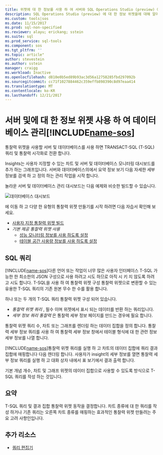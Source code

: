 ```yaml
---
title: 위젯에 대 한 정보를 사용 하 여 서버와 SQL Operations Studio (preview) 에서 데이터베이스를 모니터링할 | Microsoft Docs
description: SQL Operations Studio (preview) 에 대 한 정보 위젯을에 대해 알아봅니다.
ms.custom: tools|sos
ms.date: 11/15/2017
ms.prod: sql-non-specified
ms.reviewer: alayu; erickang; sstein
ms.suite: sql
ms.prod_service: sql-tools
ms.component: sos
ms.tgt_pltfrm: ''
ms.topic: article"
author: stevestein
ms.author: sstein
manager: craigg
ms.workload: Inactive
ms.openlocfilehash: d810e0b5ed89b93ac3d56a12758285fbd297092b
ms.sourcegitcommit: cc71f1027884462c359effb898390c8d97eaa414
ms.translationtype: MT
ms.contentlocale: ko-KR
ms.lasthandoff: 12/21/2017
---
```

# <a name="manage-servers-and-databases-with-insight-widgets-in-includename-sosincludesname-sos-shortmd"></a>서버 및에 대 한 정보 위젯 사용 하 여 데이터베이스 관리[!INCLUDE[name-sos](../includes/name-sos-short.md)]

통찰력 위젯을 사용할 서버 및 데이터베이스를 사용 하면 TRANSACT-SQL (T-SQL) 쿼리 및 통찰력 시각화로 전환 합니다. 

Insights는 사용자 지정할 수 있는 차트 및 서버 및 데이터베이스 모니터링 대시보드를 추가 하는 그래프입니다. 서버와 데이터베이스의에서 요약 정보 보기 다음 자세한 세부 정보를 검색 하 고 정의 하는 관리 작업을 시작 합니다. 

놀라운 서버 및 데이터베이스 관리 대시보드는 다음 예제와 비슷한 빌드할 수 있습니다.

![데이터베이스 대시보드](media/insight-widgets/database-dashboard.png)


에 이동 하 고 다양 한 유형의 통찰력 위젯 만들기를 시작 하려면 다음 자습서 확인해 보세요.

- [사용자 지정 통찰력 위젯 빌드](tutorial-build-custom-insight-sql-server.md)
- *기본 제공 통찰력 위젯 사용*
   - [성능 모니터링 정보를 사용 하도록 설정](tutorial-qds-sql-server.md)
   - [테이블 공간 사용량 정보를 사용 하도록 설정](tutorial-table-space-sql-server.md)


## <a name="sql-queries"></a>SQL 쿼리 

[!INCLUDE[name-sos](../includes/name-sos-short.md)]다른 언어 또는 작업이 너무 많은 사용자 인터페이스 T-SQL 가능한 한 최소한의 JSON 구성으로 사용 하려고 시도 하므로 아직 시 키 지 않도록 하려고 시도 합니다. T-SQL을 사용 하 여 통찰력 위젯 구성 통찰력 위젯으로 변환할 수 있는 유용한 T-SQL 쿼리의 기존 원본 무수 한 수를 활용 합니다.

하나 또는 두 개의 T-SQL 쿼리 통찰력 위젯 구성 되어 있습니다.
* *통찰력 위젯 쿼리* , 필수 이며 위젯에서 표시 되는 데이터를 반환 하는 쿼리입니다.
* *세부 정보 쿼리 통찰력* 은 통찰력 세부 정보 페이지를 만드는 경우에 필요 합니다.

통찰력 위젯 쿼리 수, 차트 또는 그래프를 렌더링 하는 데이터 집합을 정의 합니다. 통찰력 세부 정보 쿼리를 사용 하 여 통찰력 세부 정보 창에서 테이블 형식에 대 한 관련 정보 세부 정보를 나열 합니다. 

[!INCLUDE[name-sos](../includes/name-sos-short.md)]통찰력 위젯 쿼리를 실행 하 고 차트의 데이터 집합에 쿼리 결과 집합에 매핑합니다 다음 렌더링 합니다. 사용자가 insight의 세부 정보를 열면 통찰력 세부 정보 쿼리를 실행 하 고 대화 상자 내에서 표 보기에서 결과 출력 합니다.

기본 개념 개수, 차트 및 그래프 위젯의 데이터 집합으로 사용할 수 있도록 방식으로 T-SQL 쿼리를 작성 하는 것입니다. 

## <a name="summary"></a>요약

T-SQL 쿼리 및 결과 집합 통찰력 위젯 동작을 결정합니다. 차트 종류에 대 한 쿼리를 작성 하거나 기존 쿼리는 오른쪽 차트 종류를 매핑하는 효과적인 통찰력 위젯 만들려는 주요 고려 사항인입니다.



## <a name="additional-resources"></a>추가 리소스
- [쿼리 편집기](tutorial-sql-editor.md)

